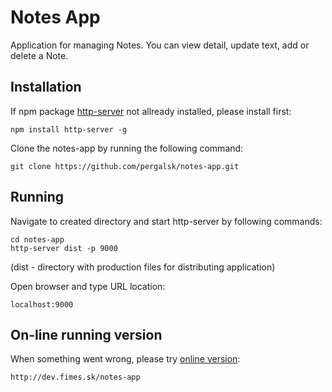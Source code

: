 # Notes App

Application for managing Notes. You can view detail, update text, add or delete a Note.

## Installation

If npm package [http-server](https://www.npmjs.com/package/http-server) not allready installed, please install first:

```
npm install http-server -g
```

Clone the notes-app by running the following command:

```
git clone https://github.com/pergalsk/notes-app.git
```

## Running

Navigate to created directory and start http-server by following commands:

```
cd notes-app
http-server dist -p 9000
```

(dist - directory with production files for distributing application)

Open browser and type URL location:

```
localhost:9000
```

## On-line running version

When something went wrong, please try [online version](http://dev.fimes.sk/notes-app):

```
http://dev.fimes.sk/notes-app
```
